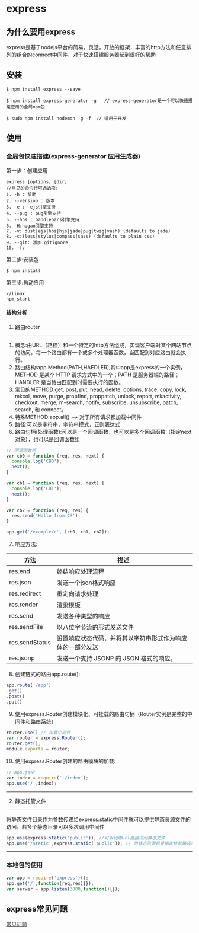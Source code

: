 # express

## 为什么要用express

express是基于nodejs平台的简易，灵活，开放的框架，丰富的http方法和任意排列的组合的connect中间件，对于快速搭建服务器起到很好的帮助

## 安装

```shell
$ npm install express --save
```

```shell
$ npm install express-generator -g   // express-generator是一个可以快速搭建应用的全局npm包
```

```shell
$ sudo npm install nodemon -g -f  // 适用于开发
```

## 使用

### 全局包快速搭建(express-generator 应用生成器)

第一步：创建应用
```shell 
express [options] [dir]
//常见的命令行可选选项:
1. -h : 帮助
2. --version : 版本
3. -e :  ejs引擎支持
4. --pug : pug引擎支持
5. --hbs : handlebars引擎支持
6. -H:hogan引擎支持
7. -v: dust|ejs|hbs|hjs|jade|pug|twig|vash) (defaults to jade)
8. -c:(less|stylus|compass|sass) (defaults to plain css) 
9. --git: 添加.gitignore
10. -f:
```
第二步:安装包

```shell
$ npm install
```

第三步:启动应用

```shell
//linux
npm start
```
#### 结构分析

1. 路由router
***
1. 概念:由URL（路径）和一个特定的http方法组成，实现客户端对某个网站节点的访问。每一个路由都有一个或多个处理器函数，当匹配到对应路由就会执行。
2. 路由结构:app.Method(PATH,HAEDLER),其中app是express的一个实例，METHOD 是某个 HTTP 请求方式中的一个；PATH 是服务器端的路径；HANDLER 是当路由匹配到时需要执行的函数。
3. 常见的METHOD:get, post, put, head, delete, options, trace, copy, lock, mkcol, move, purge, propfind,  proppatch, unlock, report, mkactivity, checkout, merge, m-search, notify, subscribe, unsubscribe, patch, search, 和 connect。
4. 特殊METHOD:app.all() --> 对于所有请求都加载中间件
5. 路径:可以是字符串，字符串模式，正则表达式
6. 路由句柄(处理函数):可以是一个回调函数，也可以是多个回调函数（指定next对象），也可以是回调函数组
```js
// 回调函数组
var cb0 = function (req, res, next) {
  console.log('CB0');
  next();
}

var cb1 = function (req, res, next) {
  console.log('CB1');
  next();
}

var cb2 = function (req, res) {
  res.send('Hello from C!');
}

app.get('/example/c', [cb0, cb1, cb2]);
```
7. 响应方法:

方法| 描述 |
---|------|
res.end | 终结响应处理流程 |
res.json | 发送一个json格式响应 |
res.redirect | 重定向请求处理 |
res.render | 渲染模板 |
res.send | 发送各种类型的响应|
res.sendFile | 以八位字节流的形式发送文件|
res.sendStatus | 设置响应状态代码，并将其以字符串形式作为响应体的一部分发送|
res.jsonp | 发送一个支持 JSONP 的 JSON 格式的响应。|

8. 创建链式的路由app.route():

```js
app.route('/app')
.get()
.post()
.put()
```
9. 使用express.Router创建模块化、可挂载的路由句柄（Router实例是完整的中间件和路由系统）

```js
router.use() // 加载中间件
var router = express.Router();
router.get();
module.exports = router;
```
10. 使用express.Router创建的路由模块的加载:
```js
// app.js中
var index = require('./index');
app.use('/',index);
```

***

2. 静态托管文件
***
将静态文件目录作为参数传递给express.static中间件就可以提供静态资源文件的访问，若多个静态目录可以多次调用中间件
```js
app.use(express.static('public')); //可以利用url直接访问静态文件
app.use('/static',express.static('public')); // 为静态资源目录指定挂载路径可以实现存放在一个虚拟目录上
```
***


### 本地包的使用

```js
var app = require('express')();
app.get('/',function(req,res){});
var server = app.listen(3000,function(){});
```
## express常见问题

[常见问题](http://www.expressjs.com.cn/starter/faq.html)
